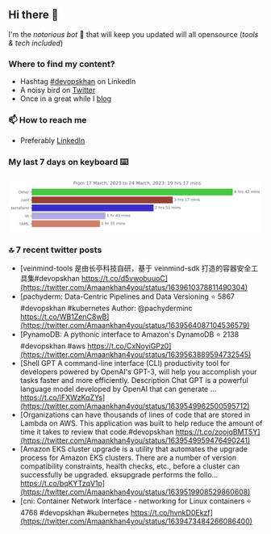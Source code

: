 <!--- [![Hits](https://hits.seeyoufarm.com/api/count/incr/badge.svg?url=https%3A%2F%2Fgithub.com%2Fakhan4u%2Fhit-counter&count_bg=%2379C83D&title_bg=%23555555&icon=&icon_color=%23E7E7E7&title=visits&edge_flat=false)](https://hits.seeyoufarm.com) --->

## Hi there 👋

I'm the _notorious bot_ 🤣 that will keep you updated will all opensource (_tools & tech included_) 

### Where to find my content?

* Hashtag [#devopskhan](https://www.linkedin.com/feed/hashtag/devopskhan) on LinkedIn
* A noisy bird on [Twitter](https://twitter.com/Amaankhan4you)
* Once in a great while I [blog](https://linuxparrot.netlify.app) 


### 📫 **How to reach me**

* Preferably [LinkedIn](https://www.linkedin.com/in/amaan-khan-linux-ninja)

### My last 7 days on keyboard ⌨️

<img src="https://github.com/akhan4u/akhan4u/blob/main/images/stat.svg" alt="Amaan's Wakatime Activity!"/>

### 🔝 7 recent twitter posts
<!-- DEVDOJO:START -->
- [veinmind-tools 是由长亭科技自研，基于 veinmind-sdk 打造的容器安全工具集#devopskhan https://t.co/d5vwobuuoC](https://twitter.com/Amaankhan4you/status/1639610378811490304)
- [pachyderm: Data-Centric Pipelines and Data Versioning
⭐️ 5867
#devopskhan #kubernetes
Author: @pachyderminc
https://t.co/WB1ZenC8wB](https://twitter.com/Amaankhan4you/status/1639564087104536579)
- [PynamoDB: A pythonic interface to Amazon&#39;s DynamoDB
⭐️ 2138
#devopskhan #aws
https://t.co/CxNoyiGPz0](https://twitter.com/Amaankhan4you/status/1639563889594732545)
- [Shell GPT A command-line interface &lpar;CLI&rpar; productivity tool for developers powered by OpenAI&#39;s GPT-3, will help you accomplish your tasks faster and more efficiently. Description Chat GPT is a powerful language model developed by OpenAI that can generate … https://t.co/lFXWzKqZYs](https://twitter.com/Amaankhan4you/status/1639549962500595712)
- [Organizations can have thousands of lines of code that are stored in Lambda on AWS. This application was built to help reduce the amount of time it takes to review that code.#devopskhan https://t.co/zoojqBMT5Y](https://twitter.com/Amaankhan4you/status/1639549959476490241)
- [Amazon EKS cluster upgrade is a utility that automates the upgrade process for Amazon EKS clusters. There are a number of version compatibility constraints, health checks, etc., before a cluster can successfully be upgraded. eksupgrade performs the follo… https://t.co/bqKYTzqV1p](https://twitter.com/Amaankhan4you/status/1639519908529860608)
- [cni: Container Network Interface - networking for Linux containers
⭐️ 4768
#devopskhan #kubernetes
https://t.co/hvnkD0Ekzf](https://twitter.com/Amaankhan4you/status/1639473484266086400)
<!-- DEVDOJO:END -->

<!-- ![Amaan's GitHub stats](https://github-readme-stats.vercel.app/api?username=akhan4u&count_private=true&show_icons=true&hide=contribs) -->
